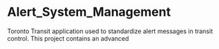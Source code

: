 # Alert_System_Management
Toronto Transit application used to standardize alert messages in transit control. This project contains an advanced  

